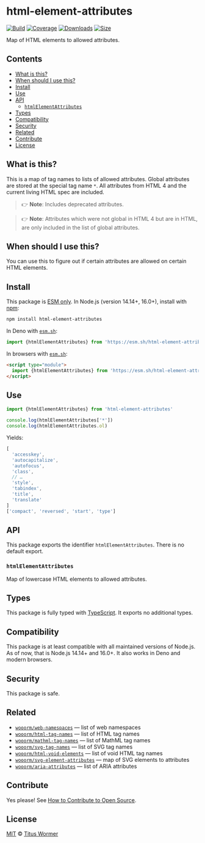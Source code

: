# html-element-attributes

[![Build][badge-build-image]][badge-build-url]
[![Coverage][badge-coverage-image]][badge-coverage-url]
[![Downloads][badge-downloads-image]][badge-downloads-url]
[![Size][badge-size-image]][badge-size-url]

Map of HTML elements to allowed attributes.

## Contents

* [What is this?](#what-is-this)
* [When should I use this?](#when-should-i-use-this)
* [Install](#install)
* [Use](#use)
* [API](#api)
  * [`htmlElementAttributes`](#htmlelementattributes)
* [Types](#types)
* [Compatibility](#compatibility)
* [Security](#security)
* [Related](#related)
* [Contribute](#contribute)
* [License](#license)

## What is this?

This is a map of tag names to lists of allowed attributes.
Global attributes are stored at the special tag name `*`.
All attributes from HTML 4 and the current living HTML spec are included.

> 👉 **Note**: Includes deprecated attributes.

> 👉 **Note**: Attributes which were not global in HTML 4 but are in HTML, are
> only included in the list of global attributes.

## When should I use this?

You can use this to figure out if certain attributes are allowed on certain
HTML elements.

## Install

This package is [ESM only][github-gist-esm].
In Node.js (version 14.14+, 16.0+), install with [npm][npmjs-install]:

```sh
npm install html-element-attributes
```

In Deno with [`esm.sh`][esmsh]:

```js
import {htmlElementAttributes} from 'https://esm.sh/html-element-attributes@3'
```

In browsers with [`esm.sh`][esmsh]:

```html
<script type="module">
  import {htmlElementAttributes} from 'https://esm.sh/html-element-attributes@3?bundle'
</script>
```

## Use

```js
import {htmlElementAttributes} from 'html-element-attributes'

console.log(htmlElementAttributes['*'])
console.log(htmlElementAttributes.ol)
```

Yields:

```js
[
  'accesskey',
  'autocapitalize',
  'autofocus',
  'class',
  // …
  'style',
  'tabindex',
  'title',
  'translate'
]
['compact', 'reversed', 'start', 'type']
```

## API

This package exports the identifier `htmlElementAttributes`.
There is no default export.

### `htmlElementAttributes`

Map of lowercase HTML elements to allowed attributes.

## Types

This package is fully typed with [TypeScript][].
It exports no additional types.

## Compatibility

This package is at least compatible with all maintained versions of Node.js.
As of now, that is Node.js 14.14+ and 16.0+.
It also works in Deno and modern browsers.

## Security

This package is safe.

## Related

* [`wooorm/web-namespaces`](https://github.com/wooorm/web-namespaces)
  — list of web namespaces
* [`wooorm/html-tag-names`](https://github.com/wooorm/html-tag-names)
  — list of HTML tag names
* [`wooorm/mathml-tag-names`](https://github.com/wooorm/mathml-tag-names)
  — list of MathML tag names
* [`wooorm/svg-tag-names`](https://github.com/wooorm/svg-tag-names)
  — list of SVG tag names
* [`wooorm/html-void-elements`](https://github.com/wooorm/html-void-elements)
  — list of void HTML tag names
* [`wooorm/svg-element-attributes`](https://github.com/wooorm/svg-element-attributes)
  — map of SVG elements to attributes
* [`wooorm/aria-attributes`](https://github.com/wooorm/aria-attributes)
  — list of ARIA attributes

## Contribute

Yes please!
See [How to Contribute to Open Source][opensource-guide].

## License

[MIT][file-license] © [Titus Wormer][wooorm]

<!-- Definition -->

[badge-build-image]: https://github.com/wooorm/html-element-attributes/workflows/main/badge.svg

[badge-build-url]: https://github.com/wooorm/html-element-attributes/actions

[badge-coverage-image]: https://img.shields.io/codecov/c/github/wooorm/html-element-attributes.svg

[badge-coverage-url]: https://codecov.io/github/wooorm/html-element-attributes

[badge-downloads-image]: https://img.shields.io/npm/dm/html-element-attributes.svg

[badge-downloads-url]: https://www.npmjs.com/package/html-element-attributes

[badge-size-image]: https://img.shields.io/bundlejs/size/html-element-attributes

[badge-size-url]: https://bundlejs.com/?q=html-element-attributes

[esmsh]: https://esm.sh

[file-license]: license

[github-gist-esm]: https://gist.github.com/sindresorhus/a39789f98801d908bbc7ff3ecc99d99c

[npmjs-install]: https://docs.npmjs.com/cli/install

[opensource-guide]: https://opensource.guide/how-to-contribute/

[typescript]: https://www.typescriptlang.org

[wooorm]: https://wooorm.com

